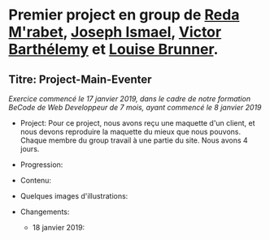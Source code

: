 

Premier project en group de [Reda M'rabet](https://github.com/redamrabet), [Joseph Ismael](https://github.com/Fesouille/), [Victor Barthélemy](https://github.com/VictorQuest) et [Louise Brunner](https://github.com/lougea).
=================================

Titre: Project-Main-Eventer
----------------------------------

*Exercice commencé le 17 janvier 2019, dans le cadre de notre formation BeCode de Web Developpeur de 7 mois, ayant commencé le 8 janvier 2019*


* Project:
Pour ce project, nous avons reçu une maquette d'un client, et nous devons reproduire la maquette du mieux que nous pouvons.
Chaque membre du group travail à une partie du site.
Nous avons 4 jours.

* Progression:




* Contenu:

	

* Quelques images d'illustrations:



* Changements: 
	* 18 janvier 2019:

